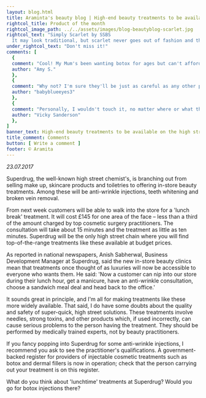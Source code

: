 ```yaml
---
layout: blog.html
title: Araminta's beauty blog | High-end beauty treatments to be available on the high street
rightcol_title: Product of the month
rightcol_image_path: ../../assets/images/blog-beautyblog-scarlet.jpg
rightcol_text: "Simply Scarlet by SSBS
  It may look traditional, but scarlet never goes out of fashion and this nail polish is as red as they come! What's more it is super-easy to apply, the colour is intense after only one coat, and it doesn't chip easily. Available from all high street chemists at a special introductory price of £4.99."
under_rightcol_text: "Don't miss it!"
comments: [
  {
  comment: "Cool! My Mum's been wanting botox for ages but can't afford it. With prices like these, I'll treat her to botox at Superdrug for her 50th birthday next month.",
  author: "Amy S."
  },
  {
  comment: "Why not? I'm sure they'll be just as careful as any other practitioners – a mistake could lose Superdrug their regular customers as well as the ones who want cosmetic treatments.",
  author: "babyblueeyes3"
  },
  {
  comment: "Personally, I wouldn't touch it, no matter where or what the cost. But for those who want their face filled with toxins, surely safety comes before price?",
  author: "Vicky Sanderson"
  },
]
banner_text: High-end beauty treatments to be available on the high street
title_comment: Comments
button: [ Write a comment ]
footer: © Aramita
---
```

_23.07.2017_

Superdrug, the well-known high street chemist's, is branching out from selling make up, skincare products and toiletries to offering in-store beauty treatments. Among these will be anti-wrinkle injections, teeth whitening and broken vein removal.

From next week customers will be able to walk into the store for a 'lunch break' treatment. It will cost £145 for one area of the face – less than a third of the amount charged by top cosmetic surgery practitioners. The consultation will take about 15 minutes and the treatment as little as ten minutes. Superdrug will be the only high street chain where you will find top-of-the-range treatments like these available at budget prices.

As reported in national newspapers, Anish Sabherwal, Business Development Manager at Superdrug, said the new in-store beauty clinics mean that treatments once thought of as luxuries will now be accessible to everyone who wants them. He said: 'Now a customer can nip into our store during their lunch hour, get a manicure, have an anti-wrinkle consultation, choose a sandwich meal deal and head back to the office.'

It sounds great in principle, and I'm all for making treatments like these more widely available. That said, I do have some doubts about the quality and safety of super-quick, high street solutions. These treatments involve needles, strong toxins, and other products which, if used incorrectly, can cause serious problems to the person having the treatment. They should be performed by medically trained experts, not by beauty practitioners.

If you fancy popping into Superdrug for some anti-wrinkle injections, I recommend you ask to see the practitioner's qualifications. A government-backed register for providers of injectable cosmetic treatments such as botox and dermal fillers is now in operation; check that the person carrying out your treatment is on this register.

What do you think about 'lunchtime' treatments at Superdrug? Would you go for botox injections there?
